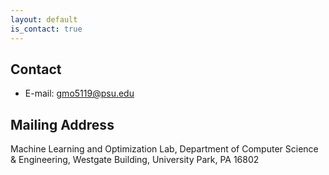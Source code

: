 ```yaml
---
layout: default
is_contact: true
---
```

## Contact 

* E-mail: [gmo5119@psu.edu](mailto:@psu.edu)


## Mailing Address

Machine Learning and Optimization Lab,
Department of Computer Science & Engineering,
Westgate Building, University Park, PA 16802


